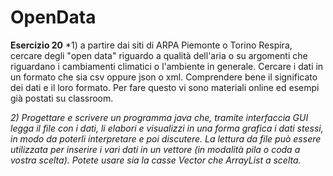 # OpenData

**Esercizio 20**
*1) a partire dai siti di ARPA Piemonte o Torino Respira, cercare degli "open data" riguardo a qualità dell'aria o su argomenti che riguardano i cambiamenti climatici o l'ambiente in generale. Cercare i dati in un formato che sia csv oppure json o xml. Comprendere bene il significato dei dati e il loro formato.
Per fare questo vi sono materiali online ed esempi già postati su classroom.

*2) Progettare e scrivere un programma java che, tramite interfaccia GUI legga il file con i dati, li elabori e visualizzi in una forma grafica i dati stessi, in modo da poterli interpretare e poi discutere.
La lettura da file può essere utilizzata per inserire i vari dati in un vettore (in modalità pila o coda a vostra scelta). Potete usare sia la casse Vector che ArrayList a scelta.*
